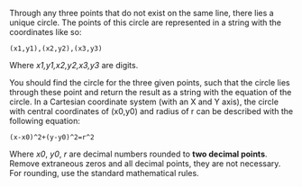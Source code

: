 Through any three points that do not exist on the same line, there lies a unique circle.
The points of this circle are represented in a string with the coordinates like so:

`(x1,y1),(x2,y2),(x3,y3)`

Where _x1,y1,x2,y2,x3,y3_ are digits.

You should find the circle for the three given points, 
such that the circle lies through these point and return the result as a string with the equation of the circle.
In a Cartesian coordinate system (with an X and Y axis),
the circle with central coordinates of (x0,y0) and radius of r can be described with the following equation:

`(x-x0)^2+(y-y0)^2=r^2`

Where _x0_, _y0_, _r_ are decimal numbers rounded to **two decimal points**.
Remove extraneous zeros and all decimal points, they are not necessary.
For rounding, use the standard mathematical rules.
